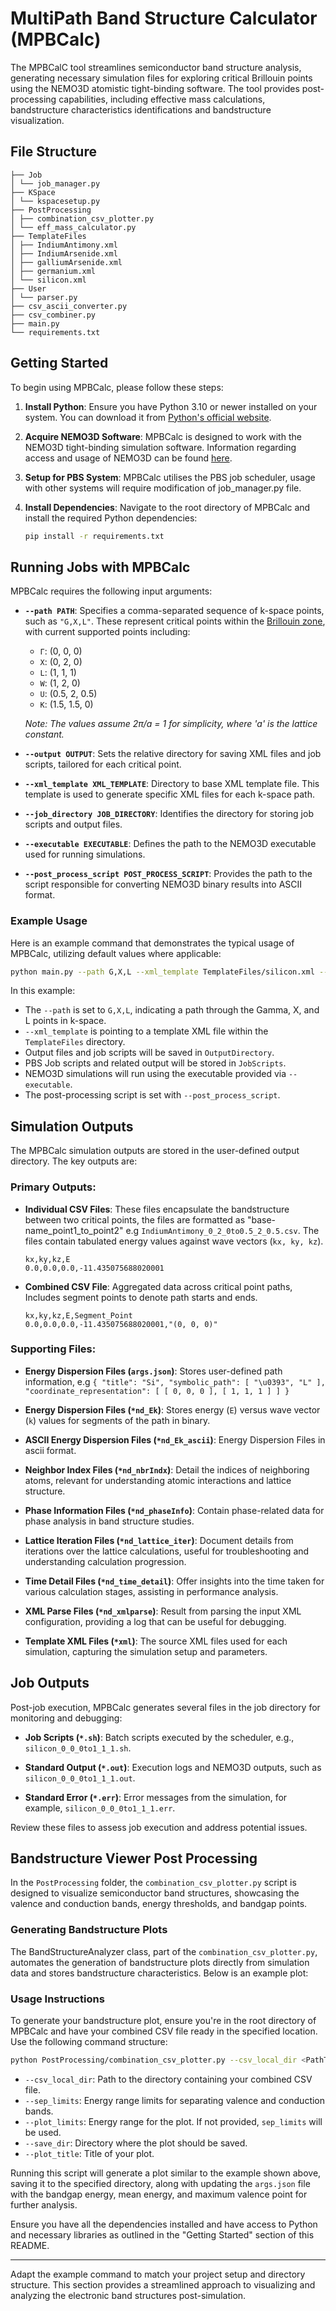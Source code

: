 # MultiPath Band Structure Calculator (MPBCalc)

The MPBCalC tool streamlines semiconductor band structure analysis, generating necessary simulation files for exploring critical Brillouin points using the NEMO3D atomistic tight-binding software. The tool provides post-processing capabilities, including effective mass calculations, bandstructure characteristics identifications and bandstructure visualization.

## File Structure
```
├── Job
│ └── job_manager.py
├── KSpace
│ └── kspacesetup.py
├── PostProcessing
│ ├── combination_csv_plotter.py
│ └── eff_mass_calculator.py
├── TemplateFiles
│ ├── IndiumAntimony.xml
│ ├── IndiumArsenide.xml
│ ├── galliumArsenide.xml
│ ├── germanium.xml
│ └── silicon.xml
├── User
│ └── parser.py
├── csv_ascii_converter.py
├── csv_combiner.py
├── main.py
└── requirements.txt
```

## Getting Started

To begin using MPBCalc, please follow these steps:

1. **Install Python**: Ensure you have Python 3.10 or newer installed on your system. You can download it from [Python's official website](https://www.python.org/downloads/).

2. **Acquire NEMO3D Software**: MPBCalc is designed to work with the NEMO3D tight-binding simulation software. Information regarding access and usage of NEMO3D can be found [here](https://engineering.purdue.edu/gekcogrp/software-projects/nemo3D/).

3. **Setup for PBS System**: MPBCalc utilises the PBS job scheduler, usage with other systems will require modification of job_manager.py file.

4. **Install Dependencies**: Navigate to the root directory of MPBCalc and install the required Python dependencies:

    ```bash
    pip install -r requirements.txt
    ```

## Running Jobs with MPBCalc

MPBCalc requires the following input arguments:

- **`--path PATH`**: Specifies a comma-separated sequence of k-space points, such as `"G,X,L"`. These represent critical points within the [Brillouin zone](https://en.wikipedia.org/wiki/Brillouin_zone), with current supported points including:
    - `Γ`: (0, 0, 0)
    - `X`: (0, 2, 0)
    - `L`: (1, 1, 1)
    - `W`: (1, 2, 0)
    - `U`: (0.5, 2, 0.5)
    - `K`: (1.5, 1.5, 0)
    
    *Note: The values assume 2π/a = 1 for simplicity, where 'a' is the lattice constant.*

- **`--output OUTPUT`**: Sets the relative directory for saving XML files and job scripts, tailored for each critical point.

- **`--xml_template XML_TEMPLATE`**: Directory to base XML template file. This template is used to generate specific XML files for each k-space path.

- **`--job_directory JOB_DIRECTORY`**: Identifies the directory for storing job scripts and output files.

- **`--executable EXECUTABLE`**: Defines the path to the NEMO3D executable used for running simulations.

- **`--post_process_script POST_PROCESS_SCRIPT`**: Provides the path to the script responsible for converting NEMO3D binary results into ASCII format.

### Example Usage

Here is an example command that demonstrates the typical usage of MPBCalc, utilizing default values where applicable:

```bash
python main.py --path G,X,L --xml_template TemplateFiles/silicon.xml --output OutputDirectory --job_directory JobScripts --executable nemo3d.exe --post_process_script converter.exe
```

In this example:
- The `--path` is set to `G,X,L`, indicating a path through the Gamma, X, and L points in k-space.
- `--xml_template` is pointing to a template XML file within the `TemplateFiles` directory.
- Output files and job scripts will be saved in `OutputDirectory`.
- PBS Job scripts and related output will be stored in `JobScripts`.
- NEMO3D simulations will run using the executable provided via `--executable`.
- The post-processing script is set with `--post_process_script`.

## Simulation Outputs
The MPBCalc simulation outputs are stored in the user-defined output directory. The key outputs are:

### Primary Outputs:

- **Individual CSV Files**: These files encapsulate the bandstructure between two critical points, the files are formatted as "base-name_point1_to_point2" e.g `IndiumAntimony_0_2_0to0.5_2_0.5.csv`. The files contain tabulated energy values against wave vectors (`kx, ky, kz`).
  
  ```
  kx,ky,kz,E
  0.0,0.0,0.0,-11.435075688020001
  ```

- **Combined CSV File**: Aggregated data across critical point paths, Includes segment points to denote path starts and ends.

  ```
  kx,ky,kz,E,Segment_Point
  0.0,0.0,0.0,-11.435075688020001,"(0, 0, 0)"
  ```

### Supporting Files:
- **Energy Dispersion Files (`args.json`)**: Stores user-defined path information, e.g ```{
    "title": "Si",
    "symbolic_path": [
        "\u0393",
        "L"
    ],
    "coordinate_representation": [
        [
            0,
            0,
            0
        ],
        [
            1,
            1,
            1
        ]
    ]
}```
- **Energy Dispersion Files (`*nd_Ek`)**: Stores energy (`E`) versus wave vector (`k`) values for segments of the path in binary.

- **ASCII Energy Dispersion Files (`*nd_Ek_ascii`)**: Energy Dispersion Files in ascii format.

- **Neighbor Index Files (`*nd_nbrIndx`)**: Detail the indices of neighboring atoms, relevant for understanding atomic interactions and lattice structure.

- **Phase Information Files (`*nd_phaseInfo`)**: Contain phase-related data for phase analysis in band structure studies.

- **Lattice Iteration Files (`*nd_lattice_iter`)**: Document details from iterations over the lattice calculations, useful for troubleshooting and understanding calculation progression.

- **Time Detail Files (`*nd_time_detail`)**: Offer insights into the time taken for various calculation stages, assisting in performance analysis.

- **XML Parse Files (`*nd_xmlparse`)**: Result from parsing the input XML configuration, providing a log that can be useful for debugging.

- **Template XML Files (`*xml`)**: The source XML files used for each simulation, capturing the simulation setup and parameters.


## Job Outputs

Post-job execution, MPBCalc generates several files in the job directory for monitoring and debugging:

- **Job Scripts (`*.sh`)**: Batch scripts executed by the scheduler, e.g., `silicon_0_0_0to1_1_1.sh`.

- **Standard Output (`*.out`)**: Execution logs and NEMO3D outputs, such as `silicon_0_0_0to1_1_1.out`.

- **Standard Error (`*.err`)**: Error messages from the simulation, for example, `silicon_0_0_0to1_1_1.err`.

Review these files to assess job execution and address potential issues.

## Bandstructure Viewer Post Processing

In the `PostProcessing` folder, the `combination_csv_plotter.py` script is designed to visualize semiconductor band structures, showcasing the valence and conduction bands, energy thresholds, and bandgap points.

### Generating Bandstructure Plots

The BandStructureAnalyzer class, part of the `combination_csv_plotter.py`, automates the generation of bandstructure plots directly from simulation data and stores bandstructure characteristics.
Below is an example plot:



### Usage Instructions

To generate your bandstructure plot, ensure you're in the root directory of MPBCalc and have your combined CSV file ready in the specified location. Use the following command structure:

```bash
python PostProcessing/combination_csv_plotter.py --csv_local_dir <PathToYourCSV> --sep_limits -3 3 --plot_limits <YourDesiredEnergyRange> --save_dir <DirectoryToSavePlot> --plot_title "Your Plot Title"
```

- `--csv_local_dir`: Path to the directory containing your combined CSV file.
- `--sep_limits`: Energy range limits for separating valence and conduction bands.
- `--plot_limits`: Energy range for the plot. If not provided, `sep_limits` will be used.
- `--save_dir`: Directory where the plot should be saved.
- `--plot_title`: Title of your plot.

Running this script will generate a plot similar to the example shown above, saving it to the specified directory, along with updating the `args.json` file with the bandgap energy, mean energy, and maximum valence point for further analysis.

Ensure you have all the dependencies installed and have access to Python and necessary libraries as outlined in the "Getting Started" section of this README.

---

Adapt the example command to match your project setup and directory structure. This section provides a streamlined approach to visualizing and analyzing the electronic band structures post-simulation.

